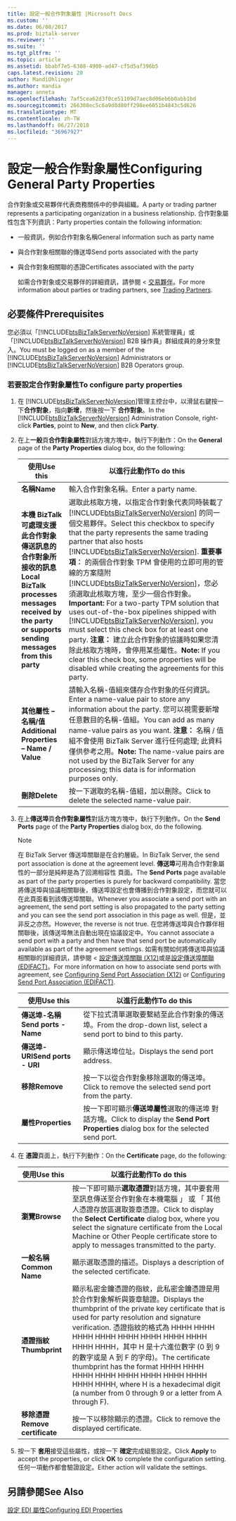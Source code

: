 ```yaml
---
title: 設定一般合作對象屬性 |Microsoft Docs
ms.custom: ''
ms.date: 06/08/2017
ms.prod: biztalk-server
ms.reviewer: ''
ms.suite: ''
ms.tgt_pltfrm: ''
ms.topic: article
ms.assetid: bbabf7e5-6388-4900-ad47-cf5d5af396b5
caps.latest.revision: 20
author: MandiOhlinger
ms.author: mandia
manager: anneta
ms.openlocfilehash: 7af5cea62d3f0ce51109d7aec8d06eb6b0abb1bd
ms.sourcegitcommit: 266308ec5c6a9d8d80ff298ee6051b4843c5d626
ms.translationtype: MT
ms.contentlocale: zh-TW
ms.lasthandoff: 06/27/2018
ms.locfileid: "36967927"
---
```

# <a name="configuring-general-party-properties"></a><span data-ttu-id="25b5a-102">設定一般合作對象屬性</span><span class="sxs-lookup"><span data-stu-id="25b5a-102">Configuring General Party Properties</span></span>
<span data-ttu-id="25b5a-103">合作對象或交易夥伴代表商務關係中的參與組織。</span><span class="sxs-lookup"><span data-stu-id="25b5a-103">A party or trading partner represents a participating organization in a business relationship.</span></span> <span data-ttu-id="25b5a-104">合作對象屬性包含下列資訊：</span><span class="sxs-lookup"><span data-stu-id="25b5a-104">Party properties contain the following information:</span></span>  

- <span data-ttu-id="25b5a-105">一般資訊，例如合作對象名稱</span><span class="sxs-lookup"><span data-stu-id="25b5a-105">General information such as party name</span></span>  

- <span data-ttu-id="25b5a-106">與合作對象相關聯的傳送埠</span><span class="sxs-lookup"><span data-stu-id="25b5a-106">Send ports associated with the party</span></span>  

- <span data-ttu-id="25b5a-107">與合作對象相關聯的憑證</span><span class="sxs-lookup"><span data-stu-id="25b5a-107">Certificates associated with the party</span></span>  

  <span data-ttu-id="25b5a-108">如需合作對象或交易夥伴的詳細資訊，請參閱 <<c0> [ 交易夥伴](../core/trading-partners-and-business-profiles.md)。</span><span class="sxs-lookup"><span data-stu-id="25b5a-108">For more information about parties or trading partners, see [Trading Partners](../core/trading-partners-and-business-profiles.md).</span></span>  

## <a name="prerequisites"></a><span data-ttu-id="25b5a-109">必要條件</span><span class="sxs-lookup"><span data-stu-id="25b5a-109">Prerequisites</span></span>  
 <span data-ttu-id="25b5a-110">您必須以「[!INCLUDE[btsBizTalkServerNoVersion](../includes/btsbiztalkservernoversion-md.md)] 系統管理員」或「[!INCLUDE[btsBizTalkServerNoVersion](../includes/btsbiztalkservernoversion-md.md)] B2B 操作員」群組成員的身分來登入。</span><span class="sxs-lookup"><span data-stu-id="25b5a-110">You must be logged on as a member of the [!INCLUDE[btsBizTalkServerNoVersion](../includes/btsbiztalkservernoversion-md.md)] Administrators or [!INCLUDE[btsBizTalkServerNoVersion](../includes/btsbiztalkservernoversion-md.md)] B2B Operators group.</span></span>  

### <a name="to-configure-party-properties"></a><span data-ttu-id="25b5a-111">若要設定合作對象屬性</span><span class="sxs-lookup"><span data-stu-id="25b5a-111">To configure party properties</span></span>  

1. <span data-ttu-id="25b5a-112">在 [!INCLUDE[btsBizTalkServerNoVersion](../includes/btsbiztalkservernoversion-md.md)]管理主控台中，以滑鼠右鍵按一下**合作對象**，指向**新增**，然後按一下 **合作對象**。</span><span class="sxs-lookup"><span data-stu-id="25b5a-112">In the [!INCLUDE[btsBizTalkServerNoVersion](../includes/btsbiztalkservernoversion-md.md)] Administration Console, right-click **Parties**, point to **New**, and then click **Party**.</span></span>  

2. <span data-ttu-id="25b5a-113">在上**一般**頁**合作對象屬性**對話方塊方塊中，執行下列動作：</span><span class="sxs-lookup"><span data-stu-id="25b5a-113">On the **General** page of the **Party Properties** dialog box, do the following:</span></span>  


   |                                                <span data-ttu-id="25b5a-114">使用</span><span class="sxs-lookup"><span data-stu-id="25b5a-114">Use this</span></span>                                                 |                                                                                                                                                                                                                                                                      <span data-ttu-id="25b5a-115">以進行此動作</span><span class="sxs-lookup"><span data-stu-id="25b5a-115">To do this</span></span>                                                                                                                                                                                                                                                                       |
   |---------------------------------------------------------------------------------------------------------|-------------------------------------------------------------------------------------------------------------------------------------------------------------------------------------------------------------------------------------------------------------------------------------------------------------------------------------------------------------------------------------------------------------------------------------------------------------------------------------------------------------------------------------------------------|
   |                                                <span data-ttu-id="25b5a-116">**名稱**</span><span class="sxs-lookup"><span data-stu-id="25b5a-116">**Name**</span></span>                                                 |                                                                                                                                                                                                                                                                  <span data-ttu-id="25b5a-117">輸入合作對象名稱。</span><span class="sxs-lookup"><span data-stu-id="25b5a-117">Enter a party name.</span></span>                                                                                                                                                                                                                                                                  |
   | <span data-ttu-id="25b5a-118">**本機 BizTalk 可處理支援此合作對象傳送訊息的合作對象所接收的訊息**</span><span class="sxs-lookup"><span data-stu-id="25b5a-118">**Local BizTalk processes messages received by the party or supports sending messages from this party**</span></span> | <span data-ttu-id="25b5a-119">選取此核取方塊，以指定合作對象代表同時裝載了 [!INCLUDE[btsBizTalkServerNoVersion](../includes/btsbiztalkservernoversion-md.md)] 的同一個交易夥伴。</span><span class="sxs-lookup"><span data-stu-id="25b5a-119">Select this checkbox to specify that the party represents the same trading partner that also hosts [!INCLUDE[btsBizTalkServerNoVersion](../includes/btsbiztalkservernoversion-md.md)].</span></span> <span data-ttu-id="25b5a-120">**重要事項︰** 的兩個合作對象 TPM 會使用的立即可用的管線的方案隨附[!INCLUDE[btsBizTalkServerNoVersion](../includes/btsbiztalkservernoversion-md.md)]，您必須選取此核取方塊，至少一個合作對象。</span><span class="sxs-lookup"><span data-stu-id="25b5a-120">**Important:**  For a two-party TPM solution that uses out-of-the-box pipelines shipped with [!INCLUDE[btsBizTalkServerNoVersion](../includes/btsbiztalkservernoversion-md.md)], you must select this check box for at least one party.</span></span> <span data-ttu-id="25b5a-121">**注意：** 建立此合作對象的協議時如果您清除此核取方塊時，會停用某些屬性。</span><span class="sxs-lookup"><span data-stu-id="25b5a-121">**Note:**  If you clear this check box, some properties will be disabled while creating the agreements for this party.</span></span> |
   |                                <span data-ttu-id="25b5a-122">**其他屬性 – 名稱/值**</span><span class="sxs-lookup"><span data-stu-id="25b5a-122">**Additional Properties – Name / Value**</span></span>                                 |                                                                                                                                                <span data-ttu-id="25b5a-123">請輸入名稱-值組來儲存合作對象的任何資訊。</span><span class="sxs-lookup"><span data-stu-id="25b5a-123">Enter a name-value pair to store any information about the party.</span></span> <span data-ttu-id="25b5a-124">您可以視需要新增任意數目的名稱-值組。</span><span class="sxs-lookup"><span data-stu-id="25b5a-124">You can add as many name-value pairs as you want.</span></span> <span data-ttu-id="25b5a-125">**注意：** 名稱 / 值組不會使用 BizTalk Server 進行任何處理; 此資料僅供參考之用。</span><span class="sxs-lookup"><span data-stu-id="25b5a-125">**Note:**  The name-value pairs are not used by the BizTalk Server for any processing; this data is for information purposes only.</span></span>                                                                                                                                                 |
   |                                               <span data-ttu-id="25b5a-126">**刪除**</span><span class="sxs-lookup"><span data-stu-id="25b5a-126">**Delete**</span></span>                                                |                                                                                                                                                                                                                                                     <span data-ttu-id="25b5a-127">按一下選取的名稱-值組，加以刪除。</span><span class="sxs-lookup"><span data-stu-id="25b5a-127">Click to delete the selected name-value pair.</span></span>                                                                                                                                                                                                                                                     |


3. <span data-ttu-id="25b5a-128">在上**傳送埠**頁**合作對象屬性**對話方塊方塊中，執行下列動作。</span><span class="sxs-lookup"><span data-stu-id="25b5a-128">On the **Send Ports** page of the **Party Properties** dialog box, do the following.</span></span>  

   > [!NOTE]
   >  <span data-ttu-id="25b5a-129">在 BizTalk Server 傳送埠關聯是在合約層級。</span><span class="sxs-lookup"><span data-stu-id="25b5a-129">In BizTalk Server, the send port association is done at the agreement level.</span></span> <span data-ttu-id="25b5a-130">**傳送埠**可用為合作對象屬性的一部分是純粹是為了回溯相容性 頁面。</span><span class="sxs-lookup"><span data-stu-id="25b5a-130">The **Send Ports** page available as part of the party properties is purely for backward compatibility.</span></span> <span data-ttu-id="25b5a-131">當您將傳送埠與協議相關聯後，傳送埠設定也會傳播到合作對象設定，而您就可以在此頁面看到該傳送埠關聯。</span><span class="sxs-lookup"><span data-stu-id="25b5a-131">Whenever you associate a send port with an agreement, the send port setting is also propagated to the party setting and you can see the send port association in this page as well.</span></span> <span data-ttu-id="25b5a-132">但是，並非反之亦然。</span><span class="sxs-lookup"><span data-stu-id="25b5a-132">However, the reverse is not true.</span></span> <span data-ttu-id="25b5a-133">在您將傳送埠與合作夥伴相關聯後，該傳送埠無法自動出現在協議設定中。</span><span class="sxs-lookup"><span data-stu-id="25b5a-133">You cannot associate a send port with a party and then have that send port be automatically available as part of the agreement settings.</span></span> <span data-ttu-id="25b5a-134">如需有關如何將傳送埠與協議相關聯的詳細資訊，請參閱 <<c0> [ 設定傳送埠關聯 (X12)](../core/configuring-send-port-association-x12.md)或是[設定傳送埠關聯 (EDIFACT)](../core/configuring-send-port-association-edifact.md)。</span><span class="sxs-lookup"><span data-stu-id="25b5a-134">For more information on how to associate send ports with agreement, see [Configuring Send Port Association (X12)](../core/configuring-send-port-association-x12.md) or [Configuring Send Port Association (EDIFACT)](../core/configuring-send-port-association-edifact.md).</span></span>  

   |       <span data-ttu-id="25b5a-135">使用</span><span class="sxs-lookup"><span data-stu-id="25b5a-135">Use this</span></span>        |                                      <span data-ttu-id="25b5a-136">以進行此動作</span><span class="sxs-lookup"><span data-stu-id="25b5a-136">To do this</span></span>                                      |
   |-----------------------|--------------------------------------------------------------------------------------|
   | <span data-ttu-id="25b5a-137">**傳送埠-名稱**</span><span class="sxs-lookup"><span data-stu-id="25b5a-137">**Send ports - Name**</span></span> |          <span data-ttu-id="25b5a-138">從下拉式清單選取要繫結至此合作對象的傳送埠。</span><span class="sxs-lookup"><span data-stu-id="25b5a-138">From the drop-down list, select a send port to bind to this party.</span></span>          |
   | <span data-ttu-id="25b5a-139">**傳送埠-URI**</span><span class="sxs-lookup"><span data-stu-id="25b5a-139">**Send ports - URI**</span></span>  |                           <span data-ttu-id="25b5a-140">顯示傳送埠位址。</span><span class="sxs-lookup"><span data-stu-id="25b5a-140">Displays the send port address.</span></span>                            |
   |      <span data-ttu-id="25b5a-141">**移除**</span><span class="sxs-lookup"><span data-stu-id="25b5a-141">**Remove**</span></span>       |                <span data-ttu-id="25b5a-142">按一下以從合作對象移除選取的傳送埠。</span><span class="sxs-lookup"><span data-stu-id="25b5a-142">Click to remove the selected send port from the party.</span></span>                |
   |    <span data-ttu-id="25b5a-143">**屬性**</span><span class="sxs-lookup"><span data-stu-id="25b5a-143">**Properties**</span></span>     | <span data-ttu-id="25b5a-144">按一下即可顯示**傳送埠屬性**選取的傳送埠 對話方塊。</span><span class="sxs-lookup"><span data-stu-id="25b5a-144">Click to display the **Send Port Properties** dialog box for the selected send port.</span></span> |


4. <span data-ttu-id="25b5a-145">在 **憑證**頁面上，執行下列動作：</span><span class="sxs-lookup"><span data-stu-id="25b5a-145">On the **Certificate** page, do the following:</span></span>  


   |        <span data-ttu-id="25b5a-146">使用</span><span class="sxs-lookup"><span data-stu-id="25b5a-146">Use this</span></span>        |                                                                                                                                                 <span data-ttu-id="25b5a-147">以進行此動作</span><span class="sxs-lookup"><span data-stu-id="25b5a-147">To do this</span></span>                                                                                                                                                 |
   |------------------------|------------------------------------------------------------------------------------------------------------------------------------------------------------------------------------------------------------------------------------------------------------------------------------------------------------|
   |       <span data-ttu-id="25b5a-148">**瀏覽**</span><span class="sxs-lookup"><span data-stu-id="25b5a-148">**Browse**</span></span>       |                                                 <span data-ttu-id="25b5a-149">按一下即可顯示**選取憑證**對話方塊，其中要套用至訊息傳送至合作對象在本機電腦 」 或 「 其他人憑證存放區選取簽章憑證。</span><span class="sxs-lookup"><span data-stu-id="25b5a-149">Click to display the **Select Certificate** dialog box, where you select the signature certificate from the Local Machine or Other People certificate store to apply to messages transmitted to the party.</span></span>                                                 |
   |    <span data-ttu-id="25b5a-150">**一般名稱**</span><span class="sxs-lookup"><span data-stu-id="25b5a-150">**Common Name**</span></span>     |                                                                                                                            <span data-ttu-id="25b5a-151">顯示選取憑證的描述。</span><span class="sxs-lookup"><span data-stu-id="25b5a-151">Displays a description of the selected certificate.</span></span>                                                                                                                             |
   |     <span data-ttu-id="25b5a-152">**憑證指紋**</span><span class="sxs-lookup"><span data-stu-id="25b5a-152">**Thumbprint**</span></span>     | <span data-ttu-id="25b5a-153">顯示私密金鑰憑證的指紋，此私密金鑰憑證是用於合作對象解析與簽章驗證。</span><span class="sxs-lookup"><span data-stu-id="25b5a-153">Displays the thumbprint of the private key certificate that is used for party resolution and signature verification.</span></span> <span data-ttu-id="25b5a-154">憑證指紋的格式為 HHHH HHHH HHHH HHHH HHHH HHHH HHHH HHHH HHHH HHHH，其中 H 是十六進位數字 (0 到 9 的數字或是 A 到 F 的字母)。</span><span class="sxs-lookup"><span data-stu-id="25b5a-154">The certificate thumbprint has the format HHHH HHHH HHHH HHHH HHHH HHHH HHHH HHHH HHHH HHHH, where H is a hexadecimal digit (a number from 0 through 9 or a letter from A through F).</span></span> |
   | <span data-ttu-id="25b5a-155">**移除憑證**</span><span class="sxs-lookup"><span data-stu-id="25b5a-155">**Remove certificate**</span></span> |                                                                                                                                 <span data-ttu-id="25b5a-156">按一下以移除顯示的憑證。</span><span class="sxs-lookup"><span data-stu-id="25b5a-156">Click to remove the displayed certificate.</span></span>                                                                                                                                 |


5. <span data-ttu-id="25b5a-157">按一下 **套用**接受這些屬性，或按一下 **確定**完成組態設定。</span><span class="sxs-lookup"><span data-stu-id="25b5a-157">Click **Apply** to accept the properties, or click **OK** to complete the configuration setting.</span></span> <span data-ttu-id="25b5a-158">任何一項動作都會驗證設定。</span><span class="sxs-lookup"><span data-stu-id="25b5a-158">Either action will validate the settings.</span></span>  

## <a name="see-also"></a><span data-ttu-id="25b5a-159">另請參閱</span><span class="sxs-lookup"><span data-stu-id="25b5a-159">See Also</span></span>  
 [<span data-ttu-id="25b5a-160">設定 EDI 屬性</span><span class="sxs-lookup"><span data-stu-id="25b5a-160">Configuring EDI Properties</span></span>](../core/configuring-edi-properties.md)